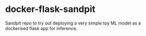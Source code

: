 # docker-flask-sandpit
Sandpit repo to try out deploying a very simple toy ML model as a dockerised flask app for inference.

